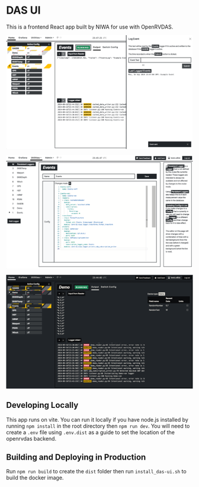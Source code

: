 
# DAS UI

This is a frontend React app built by NIWA for use with OpenRVDAS.

![Home page](docs/home_example.png)

![Persistent Loggers](docs/loggers.png)

![Dark Theme](docs/dark_theme.png)


## Developing Locally

This app runs on vite. You can run it locally if you have node.js installed by running `npm install` in the root directory then `npm run dev`. You will need to create a `.env` file using `.env.dist` as a guide to set the location of the openrvdas backend.

## Building and Deploying in Production

Run `npm run build` to create the `dist` folder then run `install_das-ui.sh` to build the docker image.